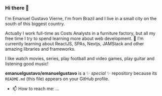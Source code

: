 ### Hi there 👋

I'm Emanuel Gustavo Vierne, I'm from Brazil and I live in a small city on the south of this biggest country.

Actually I work full-time as Costs Analysts in a furniture factory, but all my free time I try to spend learning more about web development.
🌱 I’m currently learning about ReactJS, SPAs, Nextjs, JAMStack and other amazing libraries and frameworks.

I like watch movies, series, play football and video games, play guitar and listening good music!

**emanuelgustavo/emanuelgustavo** is a ✨ _special_ ✨ repository because its `README.md` (this file) appears on your GitHub profile.
- 📫 How to reach me: ...
